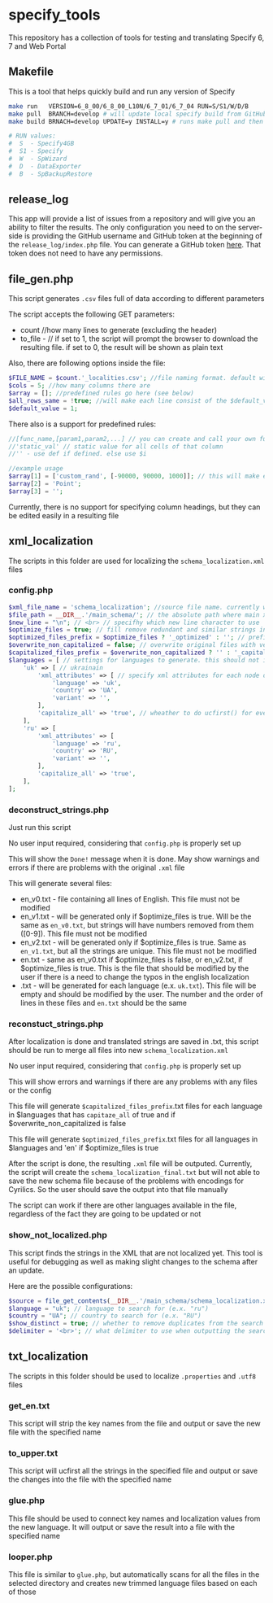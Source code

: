 # specify_tools
This repository has a collection of tools for testing and translating Specify 6, 7 and Web Portal

## Makefile
This is a tool that helps quickly build and run any version of Specify

```sh
make run   VERSION=6_8_00/6_8_00_L10N/6_7_01/6_7_04 RUN=S/S1/W/D/B
make pull  BRANCH=develop # will update local specify build from GitHub # can select any branch
make build BRNACH=develop UPDATE=y INSTALL=y # runs make pull and then builds it

# RUN values:
#  S  - Specify4GB
#  S1 - Specify
#  W  - SpWizard
#  D  - DataExporter
#  B  - SpBackupRestore
```

## release_log
This app will provide a list of issues from a repository and will give you an ability to filter the results.
The only configuration you need to on the server-side is providing the GitHub username and GitHub token at the
 beginning of the `release_log/index.php` file. You can generate a GitHub token [here](https://github.com/settings/tokens). That token does not need to have any permissions.

## file_gen.php
This script generates `.csv` files full of data according to different parameters

The script accepts the following GET parameters:
   - count //how many lines to generate (excluding the header)
   - to_file - // if set to 1, the script will prompt the browser to download the resulting file. if set to 0, the result will be shown as plain text

Also, there are following options inside the file:
```php
$FILE_NAME = $count.'_localities.csv'; //file naming format. default will look like 7000_localities.csv, if the $count is 7000
$cols = 5; //how many columns there are
$array = []; //predefined rules go here (see below)
$all_rows_same = !true; //will make each line consist of the $default_value. Otherwise will line number and predefined rules
$default_value = 1;
```

There also is a support for predefined rules:
```php
//[func_name,[param1,param2,...] // you can create and call your own functions
//'static_val' // static value for all cells of that column
//'' - use def if defined. else use $i

//example usage
$array[1] = ['custom_rand', [-90000, 90000, 1000]]; // this will make each cell in 2nd column call the custom_rand(-90000, 90000, 1000) function
$array[2] = 'Point';
$array[3] = '';
```

Currently, there is no support for specifying column headings, but they can be edited easily in a resulting file


## xml_localization
The scripts in this folder are used for localizing the `schema_localization.xml` files

### config.php
```php
$xml_file_name = 'schema_localization'; //source file name. currently will search for xml_file_name.'.xml' file
$file_path = __DIR__.'/main_schema/'; // the absolute path where main xml file is located. All resulting files would be generated in that folder
$new_line = "\n"; // <br> // specifhy which new line character to use
$optimize_files = true; // fill remove redundant and similar strings in the translation files
$optimized_files_prefix = $optimize_files ? '_optimized' : ''; // prefix for optimized files
$overwrite_non_capitalized = false; // overwrite original files with version where lines are capitalized
$capitalized_files_prefix = $overwrite_non_capitalized ? '' : '_capitalized'; // capitalized files prefix
$languages = [ // settings for languages to generate. this should not include en language. other languages, that are not specified in this list, but are present in the xml file are not going to be deleted or modified
	'uk' => [ // ukrainain
		'xml_attributes' => [ // specify xml attributes for each node of this language
			'language' => 'uk',
			'country' => 'UA',
			'variant' => '',
		],
		'capitalize_all' => 'true', // wheather to do ucfirst() for every line in the translated files
	],
	'ru' => [
		'xml_attributes' => [
			'language' => 'ru',
			'country' => 'RU',
			'variant' => '',
		],
		'capitalize_all' => 'true',
	],
];
```

### deconstruct_strings.php
Just run this script

No user input required, considering that `config.php` is properly set up

This will show the `Done!` message when it is done. May show warnings and errors if there are problems with the original `.xml` file

This will generate several files:
  - en_v0.txt  - file containing all lines of English. This file must not be modified
  - en_v1.txt  - will be generated only if $optimize_files is true. Will be the same as `en_v0.txt`, but strings will
   have numbers removed from them ([0-9]). This file must not be modified
  - en_v2.txt  - will be generated only if $optimize_files is true. Same as `en_v1.txt`, but all the strings are unique. This file must not be modified
  - en.txt     - same as en_v0.txt if $optimize_files is false, or en_v2.txt, if $optimize_files is true. This is the
   file that should be modified by the user if there is a need to change the typos in the english localization
  - <lang>.txt - will be generated for each language (e.x. `uk.txt`). This file will be empty and should be modified
   by the user. The number and the order of lines in these files and `en.txt` should be the same
 
### reconstuct_strings.php
After localization is done and translated strings are saved in <lang>.txt, this script should be run to merge all files into new `schema_localization.xml`

No user input required, considering that `config.php` is properly set up

This will show errors and warnings if there are any problems with any files or the config

This file will generate <lang>`$capitalized_files_prefix`.txt files for each language in $languages that has `capitaze_all` of true and if $overwrite_non_capitalized is false

This file will generate <lang>`$optimized_files_prefix`.txt files for all languages in $languages and 'en' if $optimize_files is true

After the script is done, the resulting `.xml` file will be outputed. Currently, the script will create the
 `schema_localization_final.txt` but will not able to save the new schema file because of the problems with encodings
  for Cyrilics. So the user should save the output into that file manually

The script can work if there are other languages available in the file, regardless of the fact they are going to be updated or not
 
### show_not_localized.php
This script finds the strings in the XML that are not localized yet. This tool is useful for debugging as well as
making slight changes to the schema after an update.

Here are the possible configurations:
```php
$source = file_get_contents(__DIR__.'/main_schema/schema_localization.xml'); // link to xml file
$language = "uk"; // language to search for (e.x. "ru")
$country = "UA"; // country to search for (e.x. "RU")
$show_distinct = true; // whether to remove duplicates from the search results
$delimiter = '<br>'; // what delimiter to use when outputting the search results
```

## txt_localization
The scripts in this folder should be used to localize `.properties` and `.utf8` files

### get_en.txt
This script will strip the key names from the file and output or save the new file with the specified name

### to_upper.txt
This script will ucfirst all the strings in the specified file and output or save the changes into the file with the specified name

### glue.php
This file should be used to connect key names and localization values from the new language. It will output or save the result into a file with the specified name

### looper.php
This file is similar to `glue.php`, but automatically scans for all the files in the selected directory and creates new trimmed language files based on each of those
